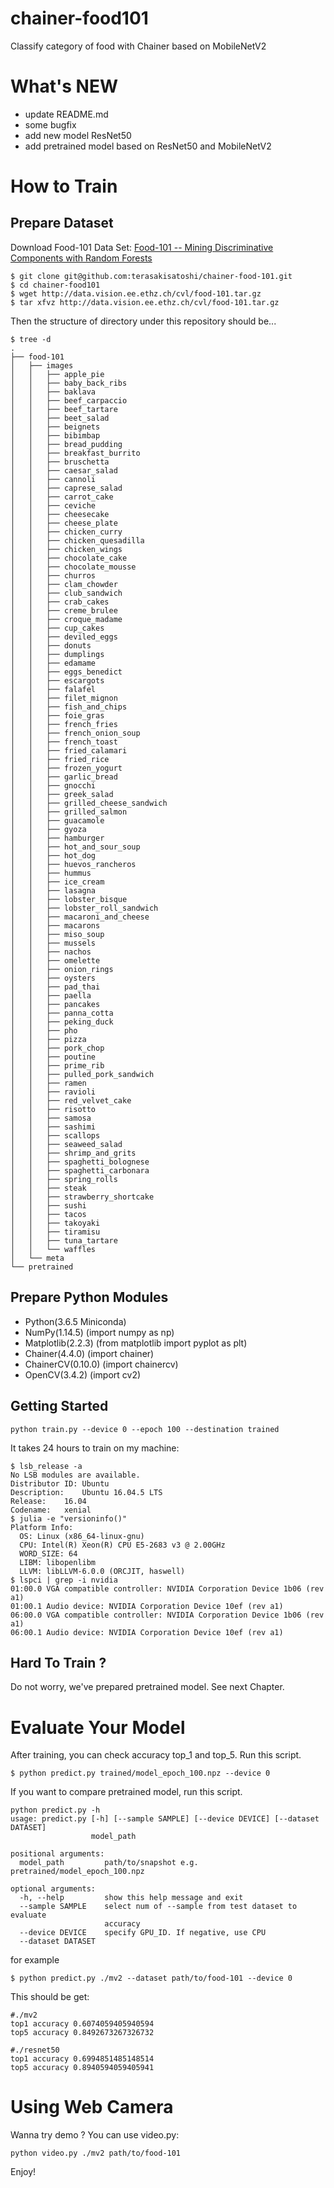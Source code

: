 # chainer-food101

Classify category of food with Chainer based on MobileNetV2

# What's NEW

- update README.md
- some bugfix
- add new model ResNet50
- add pretrained model based on ResNet50 and MobileNetV2

# How to Train
## Prepare Dataset

Download Food-101 Data Set: [Food-101 -- Mining Discriminative Components with Random Forests](https://www.vision.ee.ethz.ch/datasets_extra/food-101/)

```
$ git clone git@github.com:terasakisatoshi/chainer-food-101.git
$ cd chainer-food101
$ wget http://data.vision.ee.ethz.ch/cvl/food-101.tar.gz
$ tar xfvz http://data.vision.ee.ethz.ch/cvl/food-101.tar.gz
```

Then the structure of directory under this repository should be...

```console
$ tree -d
.
├── food-101
│   ├── images
│   │   ├── apple_pie
│   │   ├── baby_back_ribs
│   │   ├── baklava
│   │   ├── beef_carpaccio
│   │   ├── beef_tartare
│   │   ├── beet_salad
│   │   ├── beignets
│   │   ├── bibimbap
│   │   ├── bread_pudding
│   │   ├── breakfast_burrito
│   │   ├── bruschetta
│   │   ├── caesar_salad
│   │   ├── cannoli
│   │   ├── caprese_salad
│   │   ├── carrot_cake
│   │   ├── ceviche
│   │   ├── cheesecake
│   │   ├── cheese_plate
│   │   ├── chicken_curry
│   │   ├── chicken_quesadilla
│   │   ├── chicken_wings
│   │   ├── chocolate_cake
│   │   ├── chocolate_mousse
│   │   ├── churros
│   │   ├── clam_chowder
│   │   ├── club_sandwich
│   │   ├── crab_cakes
│   │   ├── creme_brulee
│   │   ├── croque_madame
│   │   ├── cup_cakes
│   │   ├── deviled_eggs
│   │   ├── donuts
│   │   ├── dumplings
│   │   ├── edamame
│   │   ├── eggs_benedict
│   │   ├── escargots
│   │   ├── falafel
│   │   ├── filet_mignon
│   │   ├── fish_and_chips
│   │   ├── foie_gras
│   │   ├── french_fries
│   │   ├── french_onion_soup
│   │   ├── french_toast
│   │   ├── fried_calamari
│   │   ├── fried_rice
│   │   ├── frozen_yogurt
│   │   ├── garlic_bread
│   │   ├── gnocchi
│   │   ├── greek_salad
│   │   ├── grilled_cheese_sandwich
│   │   ├── grilled_salmon
│   │   ├── guacamole
│   │   ├── gyoza
│   │   ├── hamburger
│   │   ├── hot_and_sour_soup
│   │   ├── hot_dog
│   │   ├── huevos_rancheros
│   │   ├── hummus
│   │   ├── ice_cream
│   │   ├── lasagna
│   │   ├── lobster_bisque
│   │   ├── lobster_roll_sandwich
│   │   ├── macaroni_and_cheese
│   │   ├── macarons
│   │   ├── miso_soup
│   │   ├── mussels
│   │   ├── nachos
│   │   ├── omelette
│   │   ├── onion_rings
│   │   ├── oysters
│   │   ├── pad_thai
│   │   ├── paella
│   │   ├── pancakes
│   │   ├── panna_cotta
│   │   ├── peking_duck
│   │   ├── pho
│   │   ├── pizza
│   │   ├── pork_chop
│   │   ├── poutine
│   │   ├── prime_rib
│   │   ├── pulled_pork_sandwich
│   │   ├── ramen
│   │   ├── ravioli
│   │   ├── red_velvet_cake
│   │   ├── risotto
│   │   ├── samosa
│   │   ├── sashimi
│   │   ├── scallops
│   │   ├── seaweed_salad
│   │   ├── shrimp_and_grits
│   │   ├── spaghetti_bolognese
│   │   ├── spaghetti_carbonara
│   │   ├── spring_rolls
│   │   ├── steak
│   │   ├── strawberry_shortcake
│   │   ├── sushi
│   │   ├── tacos
│   │   ├── takoyaki
│   │   ├── tiramisu
│   │   ├── tuna_tartare
│   │   └── waffles
│   └── meta
└── pretrained
```

## Prepare Python Modules
- Python(3.6.5 Miniconda)
- NumPy(1.14.5) (import numpy as np)
- Matplotlib(2.2.3) (from matplotlib import pyplot as plt)
- Chainer(4.4.0) (import chainer)
- ChainerCV(0.10.0) (import chainercv)
- OpenCV(3.4.2) (import cv2)

## Getting Started

```console
python train.py --device 0 --epoch 100 --destination trained
```

It takes 24 hours to train on my machine:

```console
$ lsb_release -a
No LSB modules are available.
Distributor ID:	Ubuntu
Description:	Ubuntu 16.04.5 LTS
Release:	16.04
Codename:	xenial
$ julia -e "versioninfo()"
Platform Info:
  OS: Linux (x86_64-linux-gnu)
  CPU: Intel(R) Xeon(R) CPU E5-2683 v3 @ 2.00GHz
  WORD_SIZE: 64
  LIBM: libopenlibm
  LLVM: libLLVM-6.0.0 (ORCJIT, haswell)
$ lspci | grep -i nvidia
01:00.0 VGA compatible controller: NVIDIA Corporation Device 1b06 (rev a1)
01:00.1 Audio device: NVIDIA Corporation Device 10ef (rev a1)
06:00.0 VGA compatible controller: NVIDIA Corporation Device 1b06 (rev a1)
06:00.1 Audio device: NVIDIA Corporation Device 10ef (rev a1)
```

## Hard To Train ?

Do not worry, we've prepared pretrained model. See next Chapter.

# Evaluate Your Model

After training, you can check accuracy top_1 and top_5.
Run this script.

```console
$ python predict.py trained/model_epoch_100.npz --device 0
```

If you want to compare pretrained model, run this script.

```console
python predict.py -h
usage: predict.py [-h] [--sample SAMPLE] [--device DEVICE] [--dataset DATASET]
                  model_path

positional arguments:
  model_path         path/to/snapshot e.g. pretrained/model_epoch_100.npz

optional arguments:
  -h, --help         show this help message and exit
  --sample SAMPLE    select num of --sample from test dataset to evaluate
                     accuracy
  --device DEVICE    specify GPU_ID. If negative, use CPU
  --dataset DATASET
```

for example

```console
$ python predict.py ./mv2 --dataset path/to/food-101 --device 0
```

This should be get:

```
#./mv2
top1 accuracy 0.6074059405940594
top5 accuracy 0.8492673267326732
```

```
#./resnet50
top1 accuracy 0.6994851485148514
top5 accuracy 0.8940594059405941
```

# Using Web Camera

Wanna try demo ? You can use video.py:

```
python video.py ./mv2 path/to/food-101
```

Enjoy!
